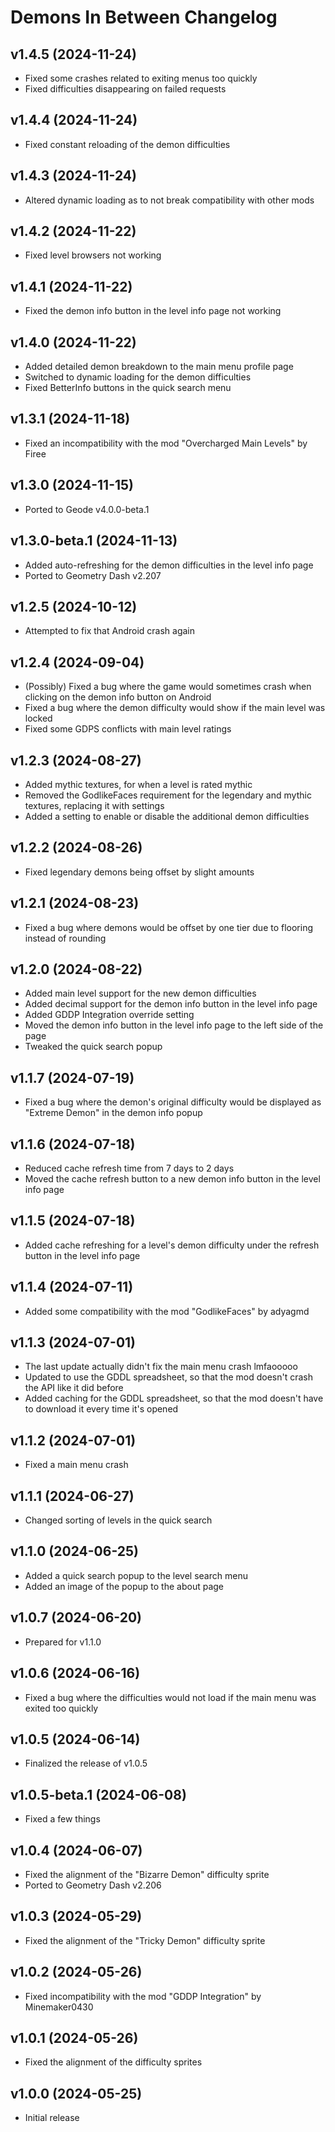 # Demons In Between Changelog
## v1.4.5 (2024-11-24)
- Fixed some crashes related to exiting menus too quickly
- Fixed difficulties disappearing on failed requests

## v1.4.4 (2024-11-24)
- Fixed constant reloading of the demon difficulties

## v1.4.3 (2024-11-24)
- Altered dynamic loading as to not break compatibility with other mods

## v1.4.2 (2024-11-22)
- Fixed level browsers not working

## v1.4.1 (2024-11-22)
- Fixed the demon info button in the level info page not working

## v1.4.0 (2024-11-22)
- Added detailed demon breakdown to the main menu profile page
- Switched to dynamic loading for the demon difficulties
- Fixed BetterInfo buttons in the quick search menu

## v1.3.1 (2024-11-18)
- Fixed an incompatibility with the mod "Overcharged Main Levels" by Firee

## v1.3.0 (2024-11-15)
- Ported to Geode v4.0.0-beta.1

## v1.3.0-beta.1 (2024-11-13)
- Added auto-refreshing for the demon difficulties in the level info page
- Ported to Geometry Dash v2.207

## v1.2.5 (2024-10-12)
- Attempted to fix that Android crash again

## v1.2.4 (2024-09-04)
- (Possibly) Fixed a bug where the game would sometimes crash when clicking on the demon info button on Android
- Fixed a bug where the demon difficulty would show if the main level was locked
- Fixed some GDPS conflicts with main level ratings

## v1.2.3 (2024-08-27)
- Added mythic textures, for when a level is rated mythic
- Removed the GodlikeFaces requirement for the legendary and mythic textures, replacing it with settings
- Added a setting to enable or disable the additional demon difficulties

## v1.2.2 (2024-08-26)
- Fixed legendary demons being offset by slight amounts

## v1.2.1 (2024-08-23)
- Fixed a bug where demons would be offset by one tier due to flooring instead of rounding

## v1.2.0 (2024-08-22)
- Added main level support for the new demon difficulties
- Added decimal support for the demon info button in the level info page
- Added GDDP Integration override setting
- Moved the demon info button in the level info page to the left side of the page
- Tweaked the quick search popup

## v1.1.7 (2024-07-19)
- Fixed a bug where the demon's original difficulty would be displayed as "Extreme Demon" in the demon info popup

## v1.1.6 (2024-07-18)
- Reduced cache refresh time from 7 days to 2 days
- Moved the cache refresh button to a new demon info button in the level info page

## v1.1.5 (2024-07-18)
- Added cache refreshing for a level's demon difficulty under the refresh button in the level info page

## v1.1.4 (2024-07-11)
- Added some compatibility with the mod "GodlikeFaces" by adyagmd

## v1.1.3 (2024-07-01)
- The last update actually didn't fix the main menu crash lmfaooooo
- Updated to use the GDDL spreadsheet, so that the mod doesn't crash the API like it did before
- Added caching for the GDDL spreadsheet, so that the mod doesn't have to download it every time it's opened

## v1.1.2 (2024-07-01)
- Fixed a main menu crash

## v1.1.1 (2024-06-27)
- Changed sorting of levels in the quick search

## v1.1.0 (2024-06-25)
- Added a quick search popup to the level search menu
- Added an image of the popup to the about page

## v1.0.7 (2024-06-20)
- Prepared for v1.1.0

## v1.0.6 (2024-06-16)
- Fixed a bug where the difficulties would not load if the main menu was exited too quickly

## v1.0.5 (2024-06-14)
- Finalized the release of v1.0.5

## v1.0.5-beta.1 (2024-06-08)
- Fixed a few things

## v1.0.4 (2024-06-07)
- Fixed the alignment of the "Bizarre Demon" difficulty sprite
- Ported to Geometry Dash v2.206

## v1.0.3 (2024-05-29)
- Fixed the alignment of the "Tricky Demon" difficulty sprite

## v1.0.2 (2024-05-26)
- Fixed incompatibility with the mod "GDDP Integration" by Minemaker0430

## v1.0.1 (2024-05-26)
- Fixed the alignment of the difficulty sprites

## v1.0.0 (2024-05-25)
- Initial release